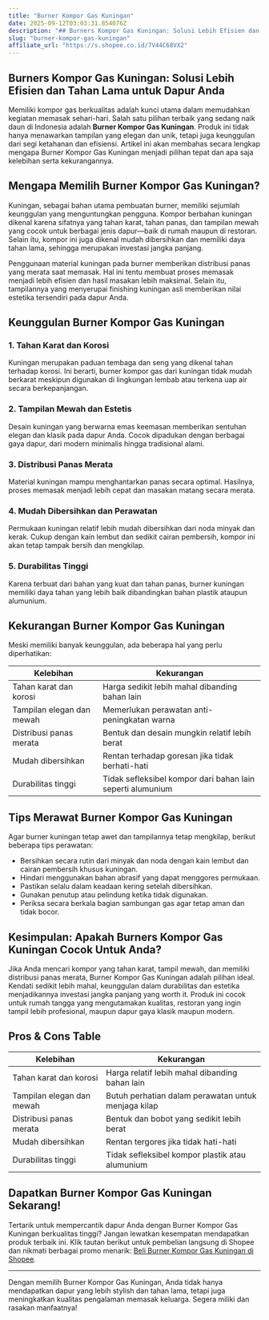```yaml
---
title: "Burner Kompor Gas Kuningan"
date: 2025-09-12T03:03:31.854076Z
description: "## Burners Kompor Gas Kuningan: Solusi Lebih Efisien dan Tahan Lama untuk Dapur Anda..."
slug: "burner-kompor-gas-kuningan"
affiliate_url: "https://s.shopee.co.id/7V44C68VX2"
---
```

## Burners Kompor Gas Kuningan: Solusi Lebih Efisien dan Tahan Lama untuk Dapur Anda

Memiliki kompor gas berkualitas adalah kunci utama dalam memudahkan kegiatan memasak sehari-hari. Salah satu pilihan terbaik yang sedang naik daun di Indonesia adalah **Burner Kompor Gas Kuningan**. Produk ini tidak hanya menawarkan tampilan yang elegan dan unik, tetapi juga keunggulan dari segi ketahanan dan efisiensi. Artikel ini akan membahas secara lengkap mengapa Burner Kompor Gas Kuningan menjadi pilihan tepat dan apa saja kelebihan serta kekurangannya.

## Mengapa Memilih Burner Kompor Gas Kuningan?

Kuningan, sebagai bahan utama pembuatan burner, memiliki sejumlah keunggulan yang menguntungkan pengguna. Kompor berbahan kuningan dikenal karena sifatnya yang tahan karat, tahan panas, dan tampilan mewah yang cocok untuk berbagai jenis dapur—baik di rumah maupun di restoran. Selain itu, kompor ini juga dikenal mudah dibersihkan dan memiliki daya tahan lama, sehingga merupakan investasi jangka panjang.

Penggunaan material kuningan pada burner memberikan distribusi panas yang merata saat memasak. Hal ini tentu membuat proses memasak menjadi lebih efisien dan hasil masakan lebih maksimal. Selain itu, tampilannya yang menyerupai finishing kuningan asli memberikan nilai estetika tersendiri pada dapur Anda.

## Keunggulan Burner Kompor Gas Kuningan

### 1. Tahan Karat dan Korosi

Kuningan merupakan paduan tembaga dan seng yang dikenal tahan terhadap korosi. Ini berarti, burner kompor gas dari kuningan tidak mudah berkarat meskipun digunakan di lingkungan lembab atau terkena uap air secara berkepanjangan.

### 2. Tampilan Mewah dan Estetis

Desain kuningan yang berwarna emas keemasan memberikan sentuhan elegan dan klasik pada dapur Anda. Cocok dipadukan dengan berbagai gaya dapur, dari modern minimalis hingga tradisional alami.

### 3. Distribusi Panas Merata

Material kuningan mampu menghantarkan panas secara optimal. Hasilnya, proses memasak menjadi lebih cepat dan masakan matang secara merata.

### 4. Mudah Dibersihkan dan Perawatan

Permukaan kuningan relatif lebih mudah dibersihkan dari noda minyak dan kerak. Cukup dengan kain lembut dan sedikit cairan pembersih, kompor ini akan tetap tampak bersih dan mengkilap.

### 5. Durabilitas Tinggi

Karena terbuat dari bahan yang kuat dan tahan panas, burner kuningan memiliki daya tahan yang lebih baik dibandingkan bahan plastik ataupun alumunium.

## Kekurangan Burner Kompor Gas Kuningan

Meski memiliki banyak keunggulan, ada beberapa hal yang perlu diperhatikan:

| Kelebihan                      | Kekurangan                                         |
|------------------------------|-----------------------------------------------------|
| Tahan karat dan korosi     | Harga sedikit lebih mahal dibanding bahan lain     |
| Tampilan elegan dan mewah   | Memerlukan perawatan anti-peningkatan warna      |
| Distribusi panas merata     | Bentuk dan desain mungkin relatif lebih berat     |
| Mudah dibersihkan          | Rentan terhadap goresan jika tidak berhati-hati   |
| Durabilitas tinggi          | Tidak sefleksibel kompor dari bahan lain seperti alumunium |

## Tips Merawat Burner Kompor Gas Kuningan

Agar burner kuningan tetap awet dan tampilannya tetap mengkilap, berikut beberapa tips perawatan:

- Bersihkan secara rutin dari minyak dan noda dengan kain lembut dan cairan pembersih khusus kuningan.
- Hindari menggunakan bahan abrasif yang dapat menggores permukaan.
- Pastikan selalu dalam keadaan kering setelah dibersihkan.
- Gunakan penutup atau pelindung ketika tidak digunakan.
- Periksa secara berkala bagian sambungan gas agar tetap aman dan tidak bocor.

## Kesimpulan: Apakah Burners Kompor Gas Kuningan Cocok Untuk Anda?

Jika Anda mencari kompor yang tahan karat, tampil mewah, dan memiliki distribusi panas merata, Burner Kompor Gas Kuningan adalah pilihan ideal. Kendati sedikit lebih mahal, keunggulan dalam durabilitas dan estetika menjadikannya investasi jangka panjang yang worth it. Produk ini cocok untuk rumah tangga yang mengutamakan kualitas, restoran yang ingin tampil lebih profesional, maupun dapur gaya klasik maupun modern.

## Pros & Cons Table

| Kelebihan                                               | Kekurangan                                                    |
|--------------------------------------------------------|--------------------------------------------------------------|
| Tahan karat dan korosi                              | Harga relatif lebih mahal dibanding bahan lain             |
| Tampilan elegan dan mewah                           | Butuh perhatian dalam perawatan untuk menjaga kilap     |
| Distribusi panas merata                               | Bentuk dan bobot yang sedikit lebih berat                  |
| Mudah dibersihkan                                    | Rentan tergores jika tidak hati-hati                     |
| Durabilitas tinggi                                   | Tidak sefleksibel kompor plastik atau alumunium           |

## Dapatkan Burner Kompor Gas Kuningan Sekarang!

Tertarik untuk mempercantik dapur Anda dengan Burner Kompor Gas Kuningan berkualitas tinggi? Jangan lewatkan kesempatan mendapatkan produk terbaik ini. Klik tautan berikut untuk pembelian langsung di Shopee dan nikmati berbagai promo menarik: [Beli Burner Kompor Gas Kuningan di Shopee](https://s.shopee.co.id/7V44C68VX2).

---

Dengan memilih Burner Kompor Gas Kuningan, Anda tidak hanya mendapatkan dapur yang lebih stylish dan tahan lama, tetapi juga meningkatkan kualitas pengalaman memasak keluarga. Segera miliki dan rasakan manfaatnya!